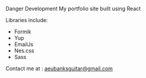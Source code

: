 Danger Development
My portfolio site built using React

Libraries include:

- Formik
- Yup
- EmailJs
- Nes.css
- Sass

Contact me at : aeubanksguitar@gmail.com
